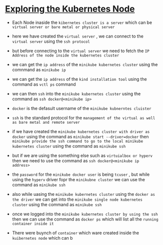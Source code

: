 # <ins> Exploring the Kubernetes Node </ins> #

- Each Node inaside the `kibernetes cluster is a server` which can be `virtual server or bare metal or physical server`

- here we have created the `virtual server` , we can connect to the `virtual server` using the `ssh protocol`

- but before connecting to the `virtual server` we need to fetch the `IP Address of the node inside the kubernetes cluster`

- we can get the `ip address` of the `minikube kubernetes cluster` using the comnmand as `minikube ip`

- we can get the `ip address` of the `kind installation tool` using the command as `vctl ps` command

- we can then `ssh` into the `minikube kubernetes cluster` using the command as `ssh docker@<minikube ip>`

- `docker` is the defasult username of the `minikube kubnerntes cluister`

- `ssh` is the standard protocol for the `management of the virtual as well as bare metal and remote server`

- if we have created the `minikube kubernetes cluster with driver as docker` using the command as `minikube start --driver=docker` then `minikube provide the ssh command to go to the local minikube kubernetes cluster` using the command as `minikube ssh`

- but if we are using the something else such as `virtuialbox or hyperv` then we need to use the command as `ssh docker@<minikube ip address>`

- the `password` for the `minikube docker user` is being `tcuser` , but while using the `hyperv` driver fopr the `minikubne cluster` we can use the command as `minikube ssh`

- also while uasing the `minikube kubernetes cluster` using the `docker as the driver` we can get into the `minikube single node kubernetes cluster` using the command as `minikube ssh`

- once we logged into the `minikube kubernetes cluster by using the ssh` then we can use the command as `docker ps` which will list all the `running container inside it`

- There were buynch of `container` which ware created inside the `kuibernetes node` which can b